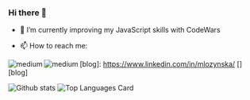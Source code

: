 ### Hi there 👋

<!-- - 🔭 I’m currently working on ... -->
- 🌱 I’m currently improving my JavaScript skills with CodeWars
<!-- - 👯 I’m looking to collaborate on ... -->
<!-- - 🤔 I’m looking for help with ... -->
<!-- - 💬 Ask me about ... -->
- 📫 How to reach me:  
<!-- - ⚡ Fun fact: ... -->

[blogMail]: mailto:mlozynska79@gmail.com
[<img align="left" alt="medium"  src="https://img.shields.io/badge/Gmail-D14836?style=for-the-badge&logo=gmail&logoColor=white" />][blogMail]
[blog]: https://www.linkedin.com/in/mlozynska/
[<img align="left" alt="medium" src="https://img.shields.io/badge/LinkedIn-0077B5?style=for-the-badge&logo=linkedin&logoColor=white" />][blog]


![Github stats](https://github-readme-stats.vercel.app/api?username=mlozynska&theme=nightowl&show_icons=true&count_private=true)
![Top Languages Card](https://github-readme-stats.vercel.app/api/top-langs/?username=shinokada&layout=compact&theme=nightowl&hide=PHP,Shell,TeX,jupyter%20notebook,vim%20script)
